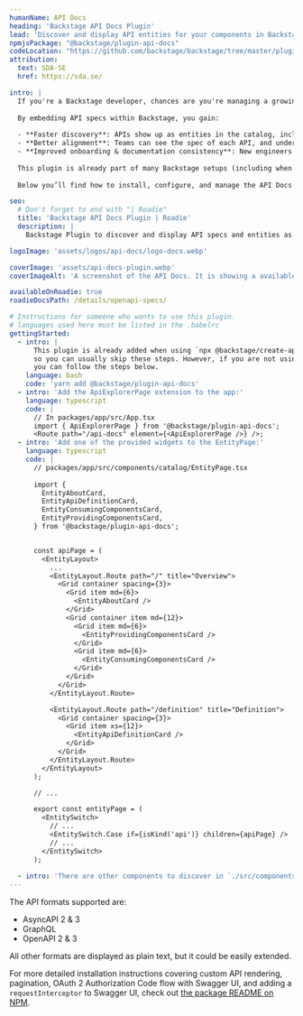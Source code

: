 ```yaml
---
humanName: API Docs
heading: 'Backstage API Docs Plugin'
lead: 'Discover and display API entities for your components in Backstage'
npmjsPackage: "@backstage/plugin-api-docs"
codeLocation: "https://github.com/backstage/backstage/tree/master/plugins/api-docs"
attribution:
  text: SDA-SE
  href: https://sda.se/

intro: |
  If you're a Backstage developer, chances are you're managing a growing number of APIs across services, teams, and domains. The **Backstage API Docs** plugin turns your catalog of API specs into a first‐class, discoverable resource—making it easier for engineers to find, understand, and consume internal APIs. Instead of hunting through repos, dashboards, or external docs, your OpenAPI, AsyncAPI, or GraphQL specs are visible directly in Backstage alongside components, ownership, and lifecycle metadata.
  
  By embedding API specs within Backstage, you gain:
  
  - **Faster discovery**: APIs show up as entities in the catalog, including search, filters, tags, and relationships (which service provides or uses which API).  
  - **Better alignment**: Teams can see the spec of each API, and understand versioning or lifecycle without duplicating effort.  
  - **Improved onboarding & documentation consistency**: New engineers can navigate your API landscape clearly via rendered specs (OpenAPI/AsyncAPI/GraphQL), complete with links from component pages. Spec definitions can live next to code or be imported through catalog entity files.  
  
  This plugin is already part of many Backstage setups (including when using `npx @backstage/create-app`), but you can also add it to an existing Backstage instance by installing `@backstage/plugin-api-docs`. Once installed, you get UI components for browsing API specs (e.g. via an `ApiExplorerPage`) and cards in your Entity pages (API definition, consuming/providing services, etc.).
  
  Below you’ll find how to install, configure, and manage the API Docs plugin—how to connect spec sources, customize rendering, and ensure developers in your organisation can reliably discover, trust, and use your APIs rather than inventing new ones.

seo:
  # Don't forget to end with "| Roadie"
  title: 'Backstage API Docs Plugin | Roadie'
  description: |
    Backstage Plugin to discover and display API specs and entities as an extension to the catalog plugin.

logoImage: 'assets/logos/api-docs/logo-docs.webp'

coverImage: 'assets/api-docs-plugin.webp'
coverImageAlt: 'A screenshot of the API Docs. It is showing a available endpoints for a sample component.'

availableOnRoadie: true
roadieDocsPath: /details/openapi-specs/

# Instructions for someone who wants to use this plugin.
# languages used here must be listed in the .babelrc
gettingStarted:
  - intro: |
      This plugin is already added when using `npx @backstage/create-app` 
      so you can usually skip these steps. However, if you are not using create-app
      you can follow the steps below.
    language: bash
    code: 'yarn add @backstage/plugin-api-docs'
  - intro: 'Add the ApiExplorerPage extension to the app:'
    language: typescript
    code: |
      // In packages/app/src/App.tsx
      import { ApiExplorerPage } from '@backstage/plugin-api-docs';
      <Route path="/api-docs" element={<ApiExplorerPage />} />;
  - intro: 'Add one of the provided widgets to the EntityPage:'
    language: typescript
    code: |
      // packages/app/src/components/catalog/EntityPage.tsx
      
      import {
        EntityAboutCard,
        EntityApiDefinitionCard,
        EntityConsumingComponentsCard,
        EntityProvidingComponentsCard,
      } from '@backstage/plugin-api-docs';


      const apiPage = (
        <EntityLayout>
          ...
          <EntityLayout.Route path="/" title="Overview">
            <Grid container spacing={3}>
              <Grid item md={6}>
                <EntityAboutCard />
              </Grid>
              <Grid container item md={12}>
                <Grid item md={6}>
                  <EntityProvidingComponentsCard />
                </Grid>
                <Grid item md={6}>
                  <EntityConsumingComponentsCard />
                </Grid>
              </Grid>
            </Grid>
          </EntityLayout.Route>

          <EntityLayout.Route path="/definition" title="Definition">
            <Grid container spacing={3}>
              <Grid item xs={12}>
                <EntityApiDefinitionCard />
              </Grid>
            </Grid>
          </EntityLayout.Route>
        </EntityLayout>
      );

      // ...

      export const entityPage = (
        <EntitySwitch>
          // ...
          <EntitySwitch.Case if={isKind('api')} children={apiPage} />
          // ...
        </EntitySwitch>
      );
  
  - intro: 'There are other components to discover in `./src/components` that are also added by the default app.'
---
```


The API formats supported are:

- AsyncAPI 2 & 3
- GraphQL
- OpenAPI 2 & 3

All other formats are displayed as plain text, but it could be easily extended.

For more detailed installation instructions covering custom API rendering, pagination, OAuth 2
Authorization Code flow with Swagger UI, and adding a `requestInterceptor` to Swagger UI,
check out [the package README on NPM](https://www.npmjs.com/package/@backstage/plugin-api-docs).
